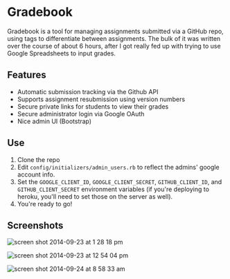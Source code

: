 # Gradebook

Gradebook is a tool for managing assignments submitted via a GitHub repo, using tags to differentiate between assignments. The bulk of it was written over the course of about 6 hours, after I got really fed up with trying to use Google Spreadsheets to input grades.

## Features

- Automatic submission tracking via the Github API
- Supports assignment resubmission using version numbers
- Secure private links for students to view their grades
- Secure administrator login via Google OAuth
- Nice admin UI (Bootstrap)

## Use

1. Clone the repo
2. Edit `config/initializers/admin_users.rb` to reflect the admins' google account info.
3. Set the `GOOGLE_CLIENT_ID`, `GOOGLE_CLIENT_SECRET`, `GITHUB_CLIENT_ID`, and `GITHUB_CLIENT_SECRET` environment variables (if you're deploying to heroku, you'll need to set those on the server as well).
4. You're ready to go!

## Screenshots

![screen shot 2014-09-23 at 1 28 18 pm](https://cloud.githubusercontent.com/assets/347189/4379384/2edd2180-4360-11e4-8e2a-b3f88cdcb531.png)

![screen shot 2014-09-23 at 12 54 04 pm](https://cloud.githubusercontent.com/assets/347189/4378829/991ac53e-435b-11e4-9986-918dff95eddc.png)

![screen shot 2014-09-24 at 8 58 33 am](https://cloud.githubusercontent.com/assets/347189/4391275/bb40e352-4403-11e4-8111-b33b7534828a.png)
